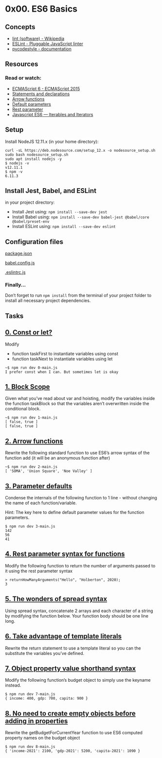 # 0x00. ES6 Basics

## Concepts
* [lint (software) - Wikipedia](https://en.wikipedia.org/wiki/Lint_(software))
* [ESLint - Pluggable JavaScript linter](https://eslint.org/)
* [pycodestyle - documentation](https://pycodestyle.pycqa.org/en/latest/)


## Resources
### Read or watch:

* [ECMAScript 6 - ECMAScript 2015](https://www.w3schools.com/js/js_es6.asp)
* [Statements and declarations](https://developer.mozilla.org/en-US/docs/Web/JavaScript/Reference/Statements)
* [Arrow functions](https://developer.mozilla.org/en-US/docs/Web/JavaScript/Reference/Functions/Arrow_functions)
* [Default parameters](https://developer.mozilla.org/en-US/docs/Web/JavaScript/Reference/Functions/Default_parameters)
* [Rest parameter](https://developer.mozilla.org/en-US/docs/Web/JavaScript/Reference/Functions/rest_parameters)
* [Javascript ES6 — Iterables and Iterators](https://towardsdatascience.com/javascript-es6-iterables-and-iterators-de18b54f4d4)


## Setup
Install NodeJS 12.11.x
(in your home directory):

```
curl -sL https://deb.nodesource.com/setup_12.x -o nodesource_setup.sh
sudo bash nodesource_setup.sh
sudo apt install nodejs -y
$ nodejs -v
v12.11.1
$ npm -v
6.11.3
```

## Install Jest, Babel, and ESLint
in your project directory:

* Install Jest using: `npm install --save-dev jest`
* Install Babel using: `npm install --save-dev babel-jest @babel/core @babel/preset-env`
* Install ESLint using: `npm install --save-dev eslint`

## Configuration files
[package.json](./)

[babel.config.js](./)


[.eslintrc.js](./)

### Finally…
Don’t forget to run `npm install` from the terminal of your project folder to install all necessary project dependencies.

## Tasks

## [0. Const or let?](./0-constants.js)
Modify

* function taskFirst to instantiate variables using const
* function taskNext to instantiate variables using let
```
~$ npm run dev 0-main.js 
I prefer const when I can. But sometimes let is okay
```

## [1. Block Scope](./1-block-scoped.js)
Given what you’ve read about var and hoisting, modify the variables inside the function taskBlock so that the variables aren’t overwritten inside the conditional block.
```
~$ npm run dev 1-main.js 
[ false, true ]
[ false, true ]
```

## [2. Arrow functions](./2-arrow.js)
Rewrite the following standard function to use ES6’s arrow syntax of the function add (it will be an anonymous function after)
```
~$ npm run dev 2-main.js 
[ 'SOMA', 'Union Square', 'Noe Valley' ]
```

## [3. Parameter defaults](./3-default-parameter.js)
Condense the internals of the following function to 1 line - without changing the name of each function/variable.

Hint: The key here to define default parameter values for the function parameters.
```
$ npm run dev 3-main.js 
142
56
41
```

## [4. Rest parameter syntax for functions](./4-rest-parameter.js)
Modify the following function to return the number of arguments passed to it using the rest parameter syntax

```
> returnHowManyArguments("Hello", "Holberton", 2020);
3
```
## [5. The wonders of spread syntax](./5-spread-operator.js)
Using spread syntax, concatenate 2 arrays and each character of a string by modifying the function below. Your function body should be one line long.

## [6. Take advantage of template literals](./6-string-interpolation.js)
Rewrite the return statement to use a template literal so you can the substitute the variables you’ve defined.

## [7. Object property value shorthand syntax](./7-getBudgetObject.js)
Modify the following function’s budget object to simply use the keyname instead.
```
$ npm run dev 7-main.js 
{ income: 400, gdp: 700, capita: 900 }
```

## [8. No need to create empty objects before adding in properties](./)
Rewrite the getBudgetForCurrentYear function to use ES6 computed property names on the budget object
```
$ npm run dev 8-main.js 
{ 'income-2021': 2100, 'gdp-2021': 5200, 'capita-2021': 1090 }
```

